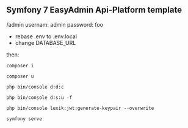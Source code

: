 ## Symfony 7 EasyAdmin Api-Platform template

/admin
usernam: admin
password: foo

- rebase .env to .env.local
- change DATABASE_URL

then:

```
composer i

composer u

php bin/console d:d:c

php bin/console d:s:u -f

php bin/console lexik:jwt:generate-keypair --overwrite

symfony serve
